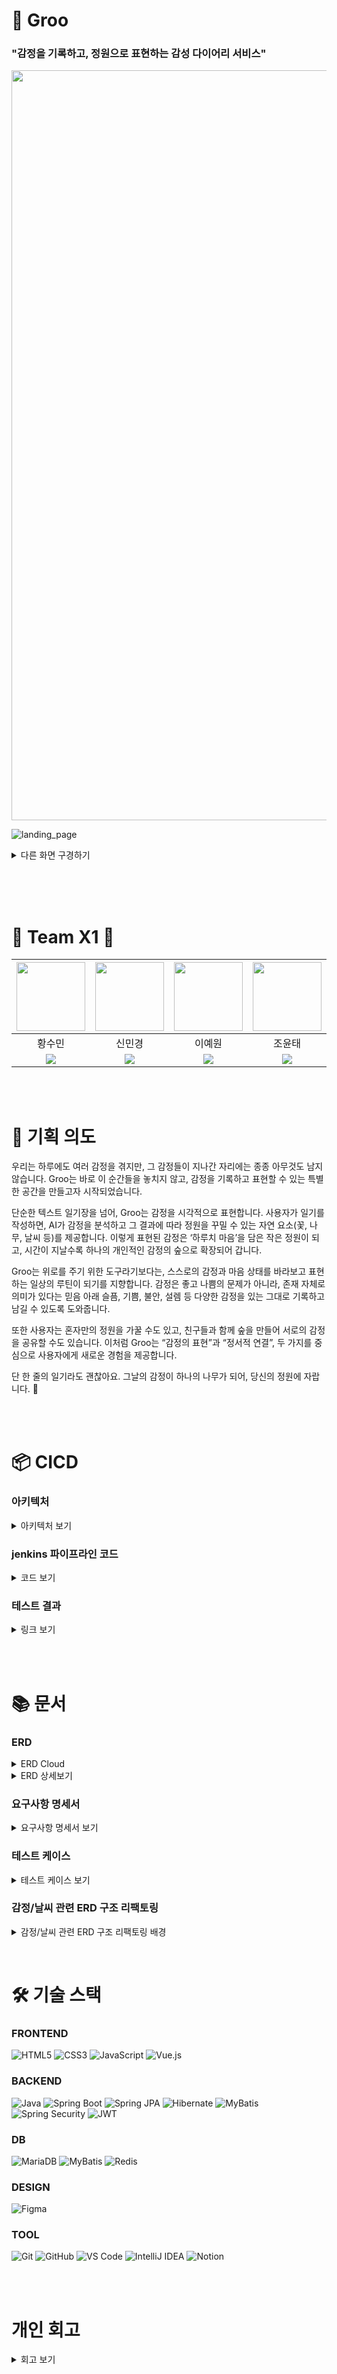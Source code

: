 # 🌳 Groo 

### __"감정을 기록하고, 정원으로 표현하는 감성 다이어리 서비스"__
 <img src="https://github.com/user-attachments/assets/e1b01c1a-a833-413a-b72b-b7d588f6d226" width="1200">

![landing_page](https://github.com/user-attachments/assets/ee94c065-fed4-437a-ac92-2ee73659e049)

<details>
  <summary>다른 화면 구경하기</summary>

  <img src="https://github.com/user-attachments/assets/a76037d9-f2b6-4384-8f09-d2759c222120" width="1200">

  ![main_page](https://github.com/user-attachments/assets/9d789434-beee-40b1-a58f-c981858fb288)

  ![analyzing_page](https://github.com/user-attachments/assets/b426fde6-b09d-4415-bb14-43457a16c569)

  ![analyze_page](https://github.com/user-attachments/assets/cb9fe5d1-0f4f-4df9-8ed9-3f732da18a2e)

  ![my_items](https://github.com/user-attachments/assets/ed93f004-61f2-41d3-ba1d-6b5202459d13)

  ![create_invite_link](https://github.com/user-attachments/assets/344c0452-dee9-458a-8247-2ad38bf53706)

  ![accept_invice_page](https://github.com/user-attachments/assets/3f2c294a-64d2-45e6-bf94-d5b41f9da074)

  <img width="1710" alt="image" src="https://github.com/user-attachments/assets/13c3d3ee-5e9f-4c75-9c85-758a58b908d5" />



</details>


<br><br><br>

# 🚀 Team X1 🚀

| <img src="https://github.com/user-attachments/assets/c96cd9e0-dee6-4026-9086-7b2ffee3e56f" width="110"> | <img src="https://github.com/user-attachments/assets/c3df4899-1878-4180-a133-689254256ec8" width="110"> | <img src="https://github.com/user-attachments/assets/2e220b76-b0b4-4939-a277-dd1dfbf92db1" width="110"> | <img src="https://github.com/user-attachments/assets/8c603a5c-9c99-4d21-a353-e194298b1318" width="110"> | <img src="https://github.com/user-attachments/assets/47e0f3a1-b5e0-48c7-b63f-590db29cc4df" width="110"> | <img src="https://github.com/user-attachments/assets/8d5fd81a-89cb-42a1-a432-45a5ab59516c" width="110"> |
| :-----------------------------------------------------------------------------------------------------: | :-----------------------------------------------------------------------------------------------------: | :-----------------------------------------------------------------------------------------------------: | :-----------------------------------------------------------------------------------------------------: | :-----------------------------------------------------------------------------------------------------: | :------------------------------------------------------------------------------------------------------: |
| 황수민 | 신민경 | 이예원 | 조윤태 | 이준규 | 박지원 |
| [<img src="https://img.shields.io/badge/Github-Link-181717?logo=Github">](https://github.com/emily9949) | [<img src="https://img.shields.io/badge/Github-Link-181717?logo=Github">](https://github.com/mmmv41) | [<img src="https://img.shields.io/badge/Github-Link-181717?logo=Github">](https://github.com/oni128) | [<img src="https://img.shields.io/badge/Github-Link-181717?logo=Github">](https://github.com/cxzaqq) | [<img src="https://img.shields.io/badge/Github-Link-181717?logo=Github">](https://github.com/JK-LEE98) | [<img src="https://img.shields.io/badge/Github-Link-181717?logo=Github">](https://github.com/zi-won) |


<br><br>
# 🌱 기획 의도

우리는 하루에도 여러 감정을 겪지만, 그 감정들이 지나간 자리에는 종종 아무것도 남지 않습니다.
Groo는 바로 이 순간들을 놓치지 않고, 감정을 기록하고 표현할 수 있는 특별한 공간을 만들고자 시작되었습니다.

단순한 텍스트 일기장을 넘어, Groo는 감정을 시각적으로 표현합니다.
사용자가 일기를 작성하면, AI가 감정을 분석하고 그 결과에 따라 정원을 꾸밀 수 있는 자연 요소(꽃, 나무, 날씨 등)를 제공합니다.
이렇게 표현된 감정은 ‘하루치 마음’을 담은 작은 정원이 되고,
시간이 지날수록 하나의 개인적인 감정의 숲으로 확장되어 갑니다.

Groo는 위로를 주기 위한 도구라기보다는, 스스로의 감정과 마음 상태를 바라보고 표현하는 일상의 루틴이 되기를 지향합니다.
감정은 좋고 나쁨의 문제가 아니라, 존재 자체로 의미가 있다는 믿음 아래
슬픔, 기쁨, 불안, 설렘 등 다양한 감정을 있는 그대로 기록하고 남길 수 있도록 도와줍니다.

또한 사용자는 혼자만의 정원을 가꿀 수도 있고, 친구들과 함께 숲을 만들어 서로의 감정을 공유할 수도 있습니다.
이처럼 Groo는 “감정의 표현”과 “정서적 연결”, 두 가지를 중심으로 사용자에게 새로운 경험을 제공합니다.

단 한 줄의 일기라도 괜찮아요.
그날의 감정이 하나의 나무가 되어, 당신의 정원에 자랍니다. 🌱

<br><br> 

# 📦 CICD

### 아키텍처

<details>
  <summary>아키텍처 보기</summary>

  ![image](https://github.com/user-attachments/assets/1e896b25-2f05-4c7d-92f9-442e9e02ae73)

</details>

### jenkins 파이프라인 코드

<details>
  <summary>코드 보기</summary>
  
  ```groovy
pipeline {
    agent any

    tools {
        gradle 'gradle'
        jdk 'openJDK17'
    }

    environment {
        GITHUB_URL = 'https://github.com/x1-company/be14-4th-x1-GROO-BE.git'
    }

    stages {
        stage('Preparation') {
            steps {
                script {
                    if (isUnix()) {
                        sh 'docker --version'
                    } else {
                        bat 'docker --version'
                    }
                }
            }
        }

        stage('Checkout & Inject Secrets') {
            steps {
                git branch: 'feature/roy/CICD', url: "${env.GITHUB_URL}"
                withCredentials([file(credentialsId: 'x1_groo_boot-yml', variable: 'APP_YML_PATH')]) {
                    script {
                        if (isUnix()) {
                            sh "mkdir -p ./src/main/resources"
                            sh "cp $APP_YML_PATH ./src/main/resources/application.yml"
                        } else {
                            bat 'if not exist src\\main\\resources mkdir src\\main\\resources'
                            bat 'copy %APP_YML_PATH% src\\main\\resources\\application.yml'
                        }
                    }
                }
            }
        }

        stage('Source Build') {
            steps {
                script {
                    if (isUnix()) {
                        sh "chmod +x ./gradlew"
                        sh "./gradlew clean build"
                    } else {
                        bat "gradlew.bat clean build"
                    }
                }
            }
        }

        stage('Container Build and Push') {
            steps {
                script {
                    withCredentials([usernamePassword(credentialsId: 'DOCKERHUB_PASSWORD', usernameVariable: 'DOCKER_USER', passwordVariable: 'DOCKER_PASS')]) {
                        if (isUnix()) {
                            sh "docker login -u ${DOCKER_USER} -p ${DOCKER_PASS}"
                            sh "docker build -t ${DOCKER_USER}/x1_groo_boot:latest ."
                            sh "docker push ${DOCKER_USER}/x1_groo_boot:latest"
                        } else {
                            bat "docker login -u %DOCKER_USER% -p %DOCKER_PASS%"
                            bat "docker build -t ${DOCKER_USER}/x1_groo_boot:latest ."
                            bat "docker push ${DOCKER_USER}/x1_groo_boot:latest"
                        }
                    }
                }
            }
        }

        stage('Run Container') {
            steps {
                script {
                    def containerName = "x1_groo_boot_container"
                    def imageName = "cxzaqq/x1_groo_boot:latest"

                    if (isUnix()) {
                        sh "docker ps -q --filter 'name=${containerName}' | grep -q . && docker rm -f ${containerName} || echo 'No existing container to remove'"
                        sh "docker run -d --name ${containerName} -p 8080:8080 ${imageName}"
                    } else {
                        bat """
                            FOR /F %%i IN ('docker ps -q --filter "name=${containerName}"') DO docker rm -f %%i
                            docker run -d --name ${containerName} -p 8080:8080 ${imageName}
                            docker ps
                            docker logs ${containerName}
                        """
                    }
                }
            }
        }
    }

    post {
        always {
            script {
                // application.yml 삭제
                if (isUnix()) {
                    sh 'rm -f ./src/main/resources/application.yml'
                    sh 'docker logout'
                } else {
                    bat 'del /F /Q src\\main\\resources\\application.yml'
                    bat 'docker logout'
                }
            }
        }
        success {
            echo 'Pipeline succeeded!'
        }
        failure {
            echo 'Pipeline failed!'
        }
    }
}
```
</details>

### 테스트 결과

<details>
  <summary>링크 보기</summary>

  https://ohgiraffers.notion.site/CICD-1e8649136c1180f78da6f0e62d73bb0b?pvs=73

</details>

<br><br>

# 📚 문서

### ERD
<details>
    <summary>ERD Cloud</summary>
<img width="1016" alt="KakaoTalk_Photo_2025-05-03-15-44-48" src="https://github.com/user-attachments/assets/d75dab37-700a-44cb-818a-0c66ac2146ea" />
</details>
<details>
    <summary>ERD 상세보기</summary>
  
```mermaid
erDiagram
    user {
        INT id PK
        VARCHAR email
        VARCHAR oauth_provider
        VARCHAR oauth_id
        VARCHAR password
        DATETIME created_at
        VARCHAR role
        DATETIME birth
        VARCHAR nickname
        BOOLEAN is_deleted
    }

    background {
        INT id PK
        VARCHAR name
        VARCHAR image_url
    }

    category {
        INT id PK
        VARCHAR category
    }

    item {
        INT id PK
        VARCHAR name
        VARCHAR image_url
        INT category_id FK
        VARCHAR emotion
    }

    forest {
        INT id PK
        VARCHAR name
        VARCHAR month
        BOOLEAN is_public
        INT background_id FK
        INT user_id FK
    }

    user_item {
        INT id PK
        INT item_id FK
        INT user_id FK
        INT total_count
        INT placed_count
        INT forest_id FK
    }

    shared_forest {
        INT id PK
        INT user_id FK
        INT forest_id FK
    }

    mailbox {
        INT id PK
        VARCHAR content
        DATETIME created_at
        BOOLEAN is_deleted
        INT user_id FK
        INT forest_id FK
    }

    announcement {
        INT id PK
        INT admin_id FK
        VARCHAR title
        TEXT content
        DATETIME created_at
    }

    diary {
        INT id PK
        DATETIME created_at
        DATETIME updated_at
        TEXT content
        BOOLEAN is_published
        INT user_id FK
        INT forest_id FK
        VARCHAR weather
    }

    diary_emotion {
        INT id PK
        INT weight
        INT diary_id FK
        VARCHAR emotion
    }

    placement {
        INT id PK
        DECIMAL position_x
        DECIMAL position_y
        INT user_id FK
        INT user_item_id FK
    }

    item }o--|| category : belongs_to
    forest }o--|| background : uses
    forest }o--|| user : owned_by
    user_item }o--|| user : owned_by
    user_item }o--|| item : contains
    user_item }o--|| forest : placed_in
    shared_forest }o--|| user : viewer
    shared_forest }o--|| forest : shared_from
    mailbox }o--|| user : written_by
    mailbox }o--|| forest : posted_in
    announcement }o--|| user : created_by
    diary }o--|| user : written_by
    diary }o--|| forest : related_to
    diary_emotion }o--|| diary : analyzed_from
    placement }o--|| user : placed_by
    placement }o--|| user_item : uses
```
</details>

### 요구사항 명세서

<details>
  <summary>요구사항 명세서 보기</summary>
  
<img width="817" alt="스크린샷 2025-05-04 00 06 32" src="https://github.com/user-attachments/assets/65f7a17c-c6e6-4a50-ba1e-e305a3f0be82" />

</details>

### 테스트 케이스

<details>
  <summary>테스트 케이스 보기</summary>
  
<img width="779" alt="스크린샷 2025-05-04 00 08 24" src="https://github.com/user-attachments/assets/a7a39015-ad36-4461-a827-8ae862526fb0" />

</details>

### 감정/날씨 관련 ERD 구조 리팩토링 
<details>
<summary>감정/날씨 관련 ERD 구조 리팩토링 배경</summary>
 
 <p align="center">
  <img src="https://github.com/user-attachments/assets/d84fdac2-b3e0-4982-b034-fade1bf7dba0" width="500"/>
  <img src="https://github.com/user-attachments/assets/84cf1632-b4ce-45b6-bd4b-8012d2a8a274" height="340"/>
</p>
<p align="center">
  <sub>왼쪽: 구조 초기 설계 | 오른쪽: 리팩토링 이후 구조</sub>
</p>

Groo 서비스 초안에서는 감정(`emotion`)과 날씨(`weather`) 정보를 각각 별도의 테이블로 관리하다 하나의 테이블로 묶어, 감정 분석 결과를 테이블 기반으로 저장한 뒤 해당 감정에 따른 날씨를 매핑하는 구조를 사용했습니다. 이는 데이터 정합성과 확장성을 고려한 설계였습니다.

하지만 실제 서비스 흐름과 운영 환경을 고려했을 때 다음과 같은 특성이 있었습니다:

- 감정과 날씨의 종류는 사전에 정의된 고정값
- 감정 분석 결과 중 가장 높은 감정 하나만 사용하여 날씨와 1:1 매핑
- 분석 결과는 일기 등록 시점에 한 번만 반영되고, 수정 시에는 재분석되지 않음

또한 감정 추출에 사용되는 AI 모델은 문장의 길이나 환경에 따라 결과 반환에 다소 시간이 걸리는 경우가 있었고,이로 인해 전체 프로세스를 가능한 간단하게 유지할 필요가 있다는 판단이 있었습니다.
이러한 점을 고려해, 감정과 날씨 정보를 테이블로 분리하여 저장하고 관리하기보다는 백엔드 로직 내 상수 기반 `Map<String, String>` 매핑을 사용하여 처리하고, 분석된 감정 결과만 저장하는 구조가
현실적인 서비스 운영 목적에 더 적합하다고 판단하였습니다.

이에 따라 관련 테이블은 ERD에서 제거했고, 감정-날씨 매핑은 코드 상에서 직접 정의된 Map 객체로 대체하여 분석 결과는 DTO 객체 내에 간단히 담아 전달하는 방식으로 리팩토링되었습니다.
그 결과, 전체 구조는 간결해졌고, 처리 속도 및 유지보수 효율성도 향상되었습니다.
</details>



<br><g4>

# 🛠️ 기술 스택

### FRONTEND  
![HTML5](https://img.shields.io/badge/HTML5-E34F26?style=for-the-badge&logo=html5&logoColor=white)
![CSS3](https://img.shields.io/badge/CSS3-1572B6?style=for-the-badge&logo=css3&logoColor=white)
![JavaScript](https://img.shields.io/badge/JavaScript-F7DF1E?style=for-the-badge&logo=javascript&logoColor=black)
![Vue.js](https://img.shields.io/badge/Vue.js-4FC08D?style=for-the-badge&logo=vue.js&logoColor=white)

### BACKEND  
![Java](https://img.shields.io/badge/Java-007396?style=for-the-badge&logo=java&logoColor=white)
![Spring Boot](https://img.shields.io/badge/Spring_Boot-6DB33F?style=for-the-badge&logo=spring-boot&logoColor=white)
![Spring JPA](https://img.shields.io/badge/JPA-6DB33F?style=for-the-badge&logo=spring&logoColor=white)
![Hibernate](https://img.shields.io/badge/Hibernate-59666C?style=for-the-badge&logo=hibernate&logoColor=white)
![MyBatis](https://img.shields.io/badge/MyBatis-B5E7A0?style=for-the-badge&logo=MyBatis&logoColor=black)
![Spring Security](https://img.shields.io/badge/Spring_Security-6DB33F?style=for-the-badge&logo=spring-security&logoColor=white)
![JWT](https://img.shields.io/badge/JWT-000000?style=for-the-badge&logo=json-web-tokens&logoColor=white)

### DB  
![MariaDB](https://img.shields.io/badge/MariaDB-003545?style=for-the-badge&logo=mariadb&logoColor=white)
![MyBatis](https://img.shields.io/badge/MyBatis-FFB725?style=for-the-badge&logo=MyBatis&logoColor=black)
![Redis](https://img.shields.io/badge/Redis-DC382D?style=for-the-badge&logo=redis&logoColor=white)

### DESIGN  
![Figma](https://img.shields.io/badge/Figma-F24E1E?style=for-the-badge&logo=figma&logoColor=white)

### TOOL  
![Git](https://img.shields.io/badge/Git-F05032?style=for-the-badge&logo=git&logoColor=white)
![GitHub](https://img.shields.io/badge/GitHub-181717?style=for-the-badge&logo=github&logoColor=white)
![VS Code](https://img.shields.io/badge/VS%20Code-007ACC?style=for-the-badge&logo=visualstudiocode&logoColor=white)
![IntelliJ IDEA](https://img.shields.io/badge/IntelliJIDEA-000000?style=for-the-badge&logo=intellijidea&logoColor=white)
![Notion](https://img.shields.io/badge/Notion-000000?style=for-the-badge&logo=notion&logoColor=white)


<br><br>

# 개인 회고

<details>
  <summary>회고 보기</summary>

  |이름|회고|
  |------|---|
  |박지원|내용|
  |신민경|내용|
  |이예원|내용|
  |이준규|이번 프로젝트는 발표 형식이 아닌, 부스를 통해 서로의 서비스를 직접 체험해보는 형식이었기 때문에 주제 선정부터 쉽지 않았습니다. 특히 사용자의 직접적인 참여가 중요한 형태였기에, 기획 단계에서부터 프론트엔드 요소에 많은 신경을 썼습니다. 하지만 백엔드 개발자를 희망하는 우리 팀이 과연 이런 방향이 맞는가에 대한 고민도 함께 들었습니다. 모델링을 마치고 본격적으로 백엔드 개발에 착수했을 때, 예상보다 훨씬 복잡하고 어렵다는 걸 느꼈습니다. 단순히 테이블 수는 적었지만, 고려해야 할 로직이 많아 기능 구현 이후에도 반복적인 수정 작업이 필요했습니다. 저는 주로 조회 기능을 맡아 개발했고, 그 과정에서 MyBatis와 SQL에 대한 이해가 한층 깊어졌다는 점에서 의미 있는 시간이었습니다. 이번 프로젝트에서는 이전과 달리 백엔드와 프론트엔드를 실제로 연동해 개발을 진행했습니다. 이전 프로젝트에서는 각 서버를 분리해 작업했기 때문에, 기능만 정상 동작하면 된다고 생각했었습니다. 하지만 이번엔 프론트엔드에서 어떤 데이터가 필요하고 어떻게 처리되는지를 고려하며 백엔드를 개발해야 한다는 점을 체감했고, 이 경험이 큰 깨달음이 되었습니다. 또한, 이번 프로젝트에서는 S3 서버와 Redis 서버도 활용해보았습니다. 이전까지는 이름조차 낯설었던 기술들이었지만, 직접 적용해보며 백엔드 개발자로서 한층 성장할 수 있었던 뜻깊은 경험이었습니다. 프론트엔드 개발에서는 메인 화면을 윤태와 함께 나눠 담당했습니다. 백엔드에서 전달된 weather 값을 기반으로 총 7개의 날씨 컴포넌트를 동적으로 호출하는 로직을 구현했는데, 서비스에서 차지하는 비중이 큰 기능이기도 하고 UI의 완성도에 따라 전체 서비스의 인상이 달라지는 만큼 더 열심히 몰입했습니다. 날씨가 정상적으로 화면에 표시되었을 때 느낀 성취감은 이번 프로젝트 전체를 통틀어 가장 컸던 순간이었습니다. 일기 작성 시에는 OpenAI API를 활용해 감정 분석 기능을 구현했습니다. 백엔드와 프론트엔드 개발 경험만 있던 저에게는 매우 신선한 도전이었습니다. Fine-tuning까지 직접 해볼 수 있었다면 더욱 정확한 분석 모델을 만들 수 있었겠지만, 관련 지식 부족으로 포기하게 된 점은 아쉬움으로 남습니다. 기회가 된다면, AI 전문가와 함께 융합 프로젝트를 진행해보고 싶다는 생각도 하게 되었습니다. 마지막으로, 이 프로젝트를 함께한 팀원들에게 깊은 감사를 전하고 싶습니다. 짧은 시간, 높은 강도에도 불구하고 서로를 배려하며 끝까지 함께해준 팀원들이 없었다면 절대 2등이라는 값진 결과를 얻지 못했을 것입니다. AI를 도맡아주고 감각적인 디자인 작업에 더해 백엔드 리뷰까지 꼼꼼히 진행해준 수민이, 일기 기능을 완성도 높게 구현하고 OpenAI API 연동을 도맡아준 지원이, 완벽한 Figma 디자인과 함께 팀 분위기를 이끌며 로그인과 우정의 숲이라는 핵심 기능을 묵묵히 맡아준 민경이, 최적의 AI API를 찾기 위해 수많은 테스트를 거쳐 직접 적용해보고, git 충돌이 많을 수밖에 없던 상황에서 항상 마지막 차례에 병합을 하여 힘들었을 텐데 묵묵히 병합과 재개발을 반복해준 예원이, 기획부터 개발, 배포까지 모든 과정을 총괄하며 팀의 버팀목 역할을 해주고 팀원들의 수많은 질문을 받아주며 본인 개발 뿐만 아니라 모든 도메인 모든 기능에 신경 써준 윤태에게 진심으로 고맙다는 말을 전하며 이번 프로젝트 회고를 마칩니다.|
  |조윤태|이번 프로젝트는 혼자였다면 결코 해낼 수 없었을 만큼, 팀의 힘이 얼마나 큰지를 온전히 느낄 수 있었던 소중한 경험이었습니다.<br>주제 자체도 흥미로워 즐겁게 몰입할 수 있었고, 팀원들 모두 각자 맡은 역할을 자발적으로 찾아서 능동적으로 움직여준 덕분에 좋은 결과를 얻을 수 있었습니다.<br>혼자 코딩을 공부하던 시절과 비교하면, 함께 협업하며 문제를 해결하고 의견을 주고받는 과정이 훨씬 더 즐겁고 몰입감 있게 느껴졌습니다. 특히 부족한 시간 속에서 밤낮 없이 작업하던 피곤하고 예민한 상황 속에서도, 서로를 배려하고 웃음을 잃지 않으며 끝까지 팀워크를 지켜나간 점이 매우 인상 깊었습니다.<br>한 번은 너무 지쳐서 마음이 꺾일 뻔한 순간도 있었지만, 그럴 때마다 “할 수 있다”고 격려해주고 묵묵히 자기 할 일을 해나가는 팀원들의 모습에 힘을 얻어, 저 역시 다시 마음을 다잡고 집중할 수 있었습니다.<br>무엇보다 이번 프로젝트는 단순한 과제를 넘어서, 실현 가능한 서비스에 가까운 결과물이 나왔다는 점에서 큰 의미가 있다고 생각합니다. 따라서 여기서 멈추지 않고, 앞으로도 기능을 계속 추가하고 고도화하여 실제 서비스로 배포하는 것을 목표로 삼았습니다.<br>정말 값지고 뜻깊은 시간이었으며, 이 모든 것을 함께해준 팀원들에게 진심으로 감사의 마음을 전합니다.<br>최종 프로젝트에서도 잘 부탁드리고, 팀원들 모두 건강하길 바라며 마칩니다.|
  |황수민|내용|

</details>
